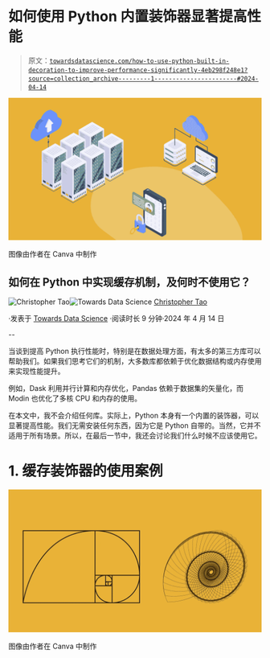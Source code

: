 # 如何使用 Python 内置装饰器显著提高性能

> 原文：[`towardsdatascience.com/how-to-use-python-built-in-decoration-to-improve-performance-significantly-4eb298f248e1?source=collection_archive---------1-----------------------#2024-04-14`](https://towardsdatascience.com/how-to-use-python-built-in-decoration-to-improve-performance-significantly-4eb298f248e1?source=collection_archive---------1-----------------------#2024-04-14)

![](img/acf931a3f073533c8b63abe39f1ca11f.png)

图像由作者在 Canva 中制作

## 如何在 Python 中实现缓存机制，及何时不使用它？

[](https://christophertao.medium.com/?source=post_page---byline--4eb298f248e1--------------------------------)![Christopher Tao](https://christophertao.medium.com/?source=post_page---byline--4eb298f248e1--------------------------------)[](https://towardsdatascience.com/?source=post_page---byline--4eb298f248e1--------------------------------)![Towards Data Science](https://towardsdatascience.com/?source=post_page---byline--4eb298f248e1--------------------------------) [Christopher Tao](https://christophertao.medium.com/?source=post_page---byline--4eb298f248e1--------------------------------)

·发表于 [Towards Data Science](https://towardsdatascience.com/?source=post_page---byline--4eb298f248e1--------------------------------) ·阅读时长 9 分钟·2024 年 4 月 14 日

--

当谈到提高 Python 执行性能时，特别是在数据处理方面，有太多的第三方库可以帮助我们。如果我们思考它们的机制，大多数库都依赖于优化数据结构或内存使用来实现性能提升。

例如，Dask 利用并行计算和内存优化，Pandas 依赖于数据集的矢量化，而 Modin 也优化了多核 CPU 和内存的使用。

在本文中，我不会介绍任何库。实际上，Python 本身有一个内置的装饰器，可以显著提高性能。我们无需安装任何东西，因为它是 Python 自带的。当然，它并不适用于所有场景。所以，在最后一节中，我还会讨论我们什么时候不应该使用它。

# 1\. 缓存装饰器的使用案例

![](img/8637bc8266d041917341faae6dbc628a.png)

图像由作者在 Canva 中制作
